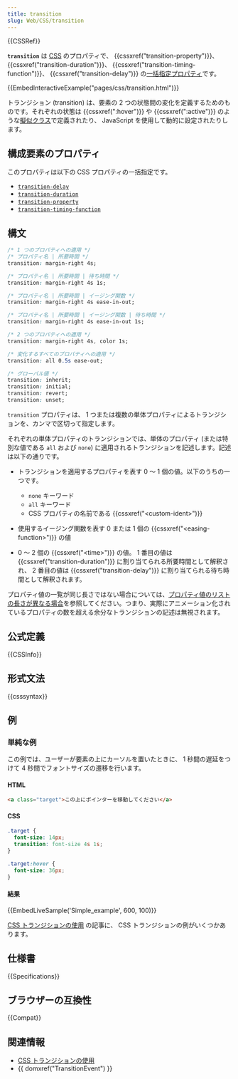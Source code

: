 ```yaml
---
title: transition
slug: Web/CSS/transition
---
```

{{CSSRef}}

**`transition`** は [CSS](/ja/docs/Web/CSS) のプロパティで、 {{cssxref("transition-property")}}、 {{cssxref("transition-duration")}}、 {{cssxref("transition-timing-function")}}、 {{cssxref("transition-delay")}} の[一括指定プロパティ](/ja/docs/Web/CSS/Shorthand_properties)です。

{{EmbedInteractiveExample("pages/css/transition.html")}}

トランジション (transition) は、要素の 2 つの状態間の変化を定義するためのものです。それぞれの状態は {{cssxref(":hover")}} や {{cssxref(":active")}} のような[擬似クラス](/ja/docs/Web/CSS/Pseudo-classes)で定義されたり、 JavaScript を使用して動的に設定されたりします。

## 構成要素のプロパティ

このプロパティは以下の CSS プロパティの一括指定です。

- [`transition-delay`](/ja/docs/Web/CSS/transition-delay)
- [`transition-duration`](/ja/docs/Web/CSS/transition-duration)
- [`transition-property`](/ja/docs/Web/CSS/transition-property)
- [`transition-timing-function`](/ja/docs/Web/CSS/transition-timing-function)

## 構文

```css
/* 1 つのプロパティへの適用 */
/* プロパティ名 | 所要時間 */
transition: margin-right 4s;

/* プロパティ名 | 所要時間 | 待ち時間 */
transition: margin-right 4s 1s;

/* プロパティ名 | 所要時間 | イージング関数 */
transition: margin-right 4s ease-in-out;

/* プロパティ名 | 所要時間 | イージング関数 | 待ち時間 */
transition: margin-right 4s ease-in-out 1s;

/* 2 つのプロパティへの適用 */
transition: margin-right 4s, color 1s;

/* 変化するすべてのプロパティへの適用 */
transition: all 0.5s ease-out;

/* グローバル値 */
transition: inherit;
transition: initial;
transition: revert;
transition: unset;
```

`transition` プロパティは、 1 つまたは複数の単体プロパティによるトランジションを、カンマで区切って指定します。

それぞれの単体プロパティのトランジションでは、単体のプロパティ (または特別な値である `all` および `none`) に適用されるトランジションを記述します。記述は以下の通りです。

- トランジションを適用するプロパティを表す 0 ～ 1 個の値。以下のうちの一つです。

  - `none` キーワード
  - `all` キーワード
  - CSS プロパティの名前である {{cssxref("&lt;custom-ident&gt;")}}

- 使用するイージング関数を表す 0 または 1 個の {{cssxref("&lt;easing-function&gt;")}} の値
- 0 ～ 2 個の {{cssxref("&lt;time&gt;")}} の値。 1 番目の値は {{cssxref("transition-duration")}} に割り当てられる所要時間として解釈され、 2 番目の値は {{cssxref("transition-delay")}} に割り当てられる待ち時間として解釈されます。

プロパティ値の一覧が同じ長さではない場合については、[プロパティ値のリストの長さが異なる場合](/ja/docs/Web/CSS/CSS_Transitions/Using_CSS_transitions#when_property_value_lists_are_of_different_lengths)を参照してください。つまり、実際にアニメーション化されているプロパティの数を超える余分なトランジションの記述は無視されます。

## 公式定義

{{CSSInfo}}

## 形式文法

{{csssyntax}}

## 例

### 単純な例

この例では、ユーザーが要素の上にカーソルを置いたときに、 1 秒間の遅延をつけて 4 秒間でフォントサイズの遷移を行います。

#### HTML

```html
<a class="target">この上にポインターを移動してください</a>
```

#### CSS

```css
.target {
  font-size: 14px;
  transition: font-size 4s 1s;
}

.target:hover {
  font-size: 36px;
}
```

#### 結果

{{EmbedLiveSample('Simple_example', 600, 100)}}

[CSS トランジションの使用](/ja/docs/Web/CSS/CSS_Transitions/Using_CSS_transitions) の記事に、 CSS トランジションの例がいくつかあります。

## 仕様書

{{Specifications}}

## ブラウザーの互換性

{{Compat}}

## 関連情報

- [CSS トランジションの使用](/ja/docs/Web/CSS/CSS_Transitions/Using_CSS_transitions)
- {{ domxref("TransitionEvent") }}
